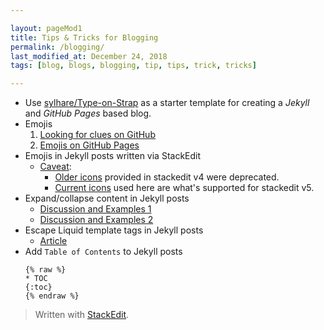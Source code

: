 ```yaml
---

layout: pageMod1
title: Tips & Tricks for Blogging
permalink: /blogging/
last_modified_at: December 24, 2018
tags: [blog, blogs, blogging, tip, tips, trick, tricks]

---
```


* Use [sylhare/Type-on-Strap](https://github.com/sylhare/Type-on-Strap#usage) as a starter template for creating a *Jekyll* and *GitHub Pages* based blog.
* Emojis
	1. [Looking for clues on GitHub](https://github.com/search?q=jemoji+file%3A_config.yml&type=Code)
	2. [Emojis on GitHub Pages](https://help.github.com/articles/emoji-on-github-pages/)
* Emojis in Jekyll posts written via StackEdit
	* [Caveat](https://github.com/benweet/stackedit/issues/1133): 
		* [Older icons](https://stackedit.io/res/libs/fontello/demo.html) provided in stackedit v4 were deprecated.
		* [Current icons](https://www.webpagefx.com/tools/emoji-cheat-sheet/) used here are what's supported for stackedit v5.
* Expand/collapse content in Jekyll posts
	* [Discussion and Examples 1](https://gist.github.com/ericclemmons/b146fe5da72ca1f706b2ef72a20ac39d#gistcomment-1817140)
	* [Discussion and Examples 2](https://github.com/gettalong/kramdown/issues/155#issuecomment-339793629)
* Escape Liquid template tags in Jekyll posts
	* [Article](https://sarathlal.com/escape-liquid-tag-in-jekyll-posts/)
* Add `Table of Contents` to Jekyll posts
	```
	{% raw %}
	* TOC
	{:toc}
	{% endraw %}
	```

> Written with [StackEdit](https://stackedit.io/).
<!--stackedit_data:
eyJoaXN0b3J5IjpbLTEwMzczOTkwODcsLTY3MzM5NDAzNiwxND
A0MTExNzE0XX0=
-->